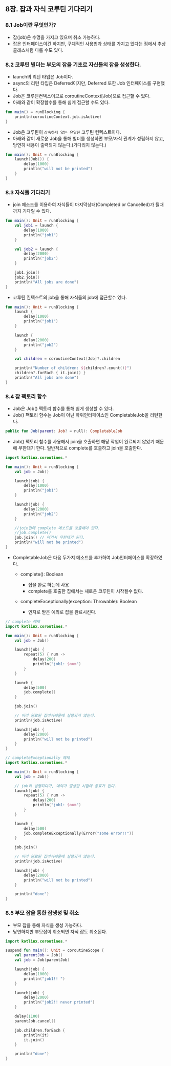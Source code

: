 ## 8장. 잡과 자식 코루틴 기다리기

### 8.1 Job이란 무엇인가?

* 잡(job)은 수명을 가지고 있으며 취소 가능하다.
* 잡은 인터페이스이긴 하지만, 구체적인 사용법과 상태를 가지고 있다는 점에서 추상 클래스처럼 다룰 수도 있다.

### 8.2 코루틴 빌더는 부모의 잡을 기초로 자신들의 잡을 생성한다.

* launch의 리턴 타입은 Job이다.
* async의 리턴 타입은 Deferred<T>이지만, Deferred 또한 Job 인터페이스를 구현했다.
* Job은 코루틴컨텍스이므로 coroutineContext[Job]으로 접근할 수 있다.
* 아래와 같이 확장함수를 통해 쉽게 접근할 수도 있다.
```kotlin
fun main() = runBlocking {
    println(coroutineContext.job.isActive)
}
```
* Job은 코루틴이 `상속하지 않는 유일한` 코루틴 컨텍스트이다.
* 아래와 같이 새로운 Job을 통해 빌더를 생성하면 부모/자식 관계가 성립하지 않고, 당연히 내용이 출력되지 않는다.(기다리지 않는다.)
```kotlin
fun main(): Unit = runBlocking {
    launch(Job()) {
        delay(1000)
        println("will not be printed")
    }
}
```

### 8.3 자식들 기다리기

* join 메소드를 이용하여 자식들이 마지막상태(Completed or Cancelled)가 될때까지 기다릴 수 있다.
```kotlin
fun main(): Unit = runBlocking {
    val job1 = launch {
        delay(1000)
        println("job1")
    }

    val job2 = launch {
        delay(2000)
        println("job2")
    }

    job1.join()
    job2.join()
    println("All jobs are done")
}
```
* 코루틴 컨텍스트의 job을 통해 자식들의 job에 접근할수 있다.
```kotlin
fun main(): Unit = runBlocking {
    launch {
        delay(1000)
        println("job1")
    }

    launch {
        delay(2000)
        println("job2")
    }

    val children = coroutineContext[Job]?.children

    println("Number of children: ${children?.count()}")
    children?.forEach { it.join() }
    println("All jobs are done")
}
```

### 8.4 잡 팩토리 함수

* Job은 Job() 팩토리 함수를 통해 쉽게 생성할 수 있다.
* Job() 팩토리 함수는 Job이 아닌 하위인터페이스인 CompletableJob을 리턴한다.
```kotlin
public fun Job(parent: Job? = null): CompletableJob
```
* Job() 팩토리 함수를 사용해서 join을 호출하면 해당 작업이 완료되지 않았기 때문에 무한대기 한다. 일반적으로 complete를 호출하고 join을 호출한다.
```kotlin
import kotlinx.coroutines.*

fun main(): Unit = runBlocking {
    val job = Job()

    launch(job) {
        delay(1000)
        println("job1")
    }

    launch(job) {
        delay(2000)
        println("job2")
    }

    //join전에 complete 메소드를 호출해야 한다.
    //job.complete()
    job.join() // 여기서 무한대기 된다.
    println("will not be printed")
}
```
* CompletableJob은 다음 두가지 메소드를 추가하여 Job인터페이스를 확장하였다.
    * complete(): Boolean
        - 잡을 완료 하는데 사용
        - complete를 호출한 잡에서는 새로운 코루틴이 시작될수 없다.

    * completeExceptionally(exception: Throwable): Boolean
        - 인자로 받은 예외로 잡을 완료시킨다.

````kotlin
// complete 예제
import kotlinx.coroutines.*

fun main(): Unit = runBlocking {
    val job = Job()

    launch(job) {
        repeat(5) { num ->
            delay(200)
            println("job1: $num")
        }
    }

    launch {
        delay(500)
        job.complete()
    }

    job.join()

    // 이미 완료된 잡이기때문에 실행되지 않는다.
    println(job.isActive)

    launch(job) {
        delay(2000)
        println("will not be printed")
    }
}
````

```kotlin
// completeExceptionally 예제
import kotlinx.coroutines.*

fun main(): Unit = runBlocking {
    val job = Job()

    // job이 실행되다가, 예외가 발생한 시점에 종료가 된다.
    launch(job) {
        repeat(5) { num ->
            delay(200)
            println("job1: $num")
        }
    }

    launch {
        delay(500)
        job.completeExceptionally(Error("some error!!"))
    }

    job.join()

    // 이미 완료된 잡이기때문에 실행되지 않는다.
    println(job.isActive)

    launch(job) {
        delay(2000)
        println("will not be printed")
    }

    println("done")
}
```

### 8.5 부모 잡을 통한 잡생성 및 취소

* 부모 잡을 통해 자식을 생성 가능하다.
* 당연하지만 부모잡이 취소되면 자식 잡도 취소된다.
```kotlin
import kotlinx.coroutines.*

suspend fun main(): Unit = coroutineScope {
    val parentJob = Job()
    val job = Job(parentJob)

    launch(job) {
        delay(1000)
        println("job1!! ")
    }

    launch(job) {
        delay(2000)
        println("job2!! never printed")
    }

    delay(1100)
    parentJob.cancel()

    job.children.forEach {
        println(it)
        it.join()
    }

    println("done")
}
```